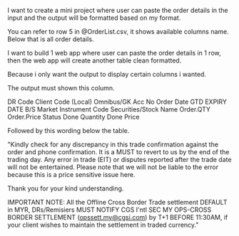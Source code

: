I want to create a mini project where user can paste the order details in the input and the output will be formatted based on my format. 

You can refer to row 5 in @OrderList.csv, it shows available columns name.
Below that is all order details.

I want to build 1 web app where user can paste the order details in 1 row, then the web app will create another table clean formatted.

Because i only want the output to display certain columns i wanted.

The output must shown this column.

DR Code
Client Code
(Local)
Omnibus/GK Acc No
Order Date
GTD EXPIRY DATE
B/S
Market
Instrument Code
Securities/Stock Name
Order.QTY
Order.Price
Status
Done Quantity
Done Price

Followed by this wording below the table.

"Kindly check for any discrepancy in this trade confirmation against the order and phone confirmation. It is a MUST to revert to us by the end of the trading day.
Any error in trade (EIT) or disputes reported after the trade date will not be entertained. Please note that we will not be liable to the error because this is a price sensitive issue here.

Thank you for your kind understanding.

IMPORTANT NOTE:
All the Offline Cross Border Trade settlement DEFAULT in MYR, DRs/Remisiers MUST NOTIFY CGS I'ntl SEC MY OPS-CROSS BORDER SETTLEMENT (opssett.my@cgsi.com) by T+1 BEFORE 11:30AM,
if your client wishes to maintain the settlement in traded currency."